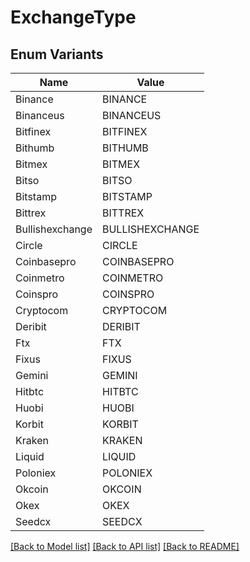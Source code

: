 # ExchangeType

## Enum Variants

| Name | Value |
|---- | -----|
| Binance | BINANCE |
| Binanceus | BINANCEUS |
| Bitfinex | BITFINEX |
| Bithumb | BITHUMB |
| Bitmex | BITMEX |
| Bitso | BITSO |
| Bitstamp | BITSTAMP |
| Bittrex | BITTREX |
| Bullishexchange | BULLISHEXCHANGE |
| Circle | CIRCLE |
| Coinbasepro | COINBASEPRO |
| Coinmetro | COINMETRO |
| Coinspro | COINSPRO |
| Cryptocom | CRYPTOCOM |
| Deribit | DERIBIT |
| Ftx | FTX |
| Fixus | FIXUS |
| Gemini | GEMINI |
| Hitbtc | HITBTC |
| Huobi | HUOBI |
| Korbit | KORBIT |
| Kraken | KRAKEN |
| Liquid | LIQUID |
| Poloniex | POLONIEX |
| Okcoin | OKCOIN |
| Okex | OKEX |
| Seedcx | SEEDCX |


[[Back to Model list]](../README.md#documentation-for-models) [[Back to API list]](../README.md#documentation-for-api-endpoints) [[Back to README]](../README.md)


